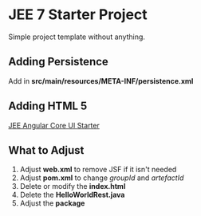 # JEE 7 Starter Project

Simple project template without anything.

## Adding Persistence

Add in **src/main/resources/META-INF/persistence.xml**

## Adding HTML 5

[JEE Angular Core UI Starter](https://github.com/sterlp/CoreUI-Free-Bootstrap-Admin-Template/tree/master/JEE_Angular_Starter_Wro4j)

## What to Adjust

1. Adjust **web.xml** to remove JSF if it isn't needed
2. Adjust **pom.xml** to change *groupId* and *artefactId*
3. Delete or modify the **index.html**
4. Delete the **HelloWorldRest.java** 
5. Adjust the **package**